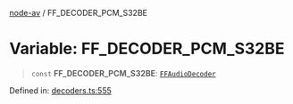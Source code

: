 [node-av](../globals.md) / FF\_DECODER\_PCM\_S32BE

# Variable: FF\_DECODER\_PCM\_S32BE

> `const` **FF\_DECODER\_PCM\_S32BE**: [`FFAudioDecoder`](../type-aliases/FFAudioDecoder.md)

Defined in: [decoders.ts:555](https://github.com/seydx/av/blob/f8631fc881b394300b1479f511d55cf1c370a87f/src/constants/decoders.ts#L555)
